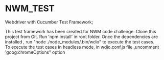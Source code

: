 # NWM_TEST
Webdriver with Cucumber Test Framework;

This test framework has been created for NWM code challenge. 
Clone this project from Git. Run 'npm install' in root folder. 
Once the dependencies are installed , run "node ./node_modules/.bin/wdio" to execute the test cases.
To execute the test cases in headless mode, in wdio.conf.js file ,uncomment 'goog:chromeOptions" option 

